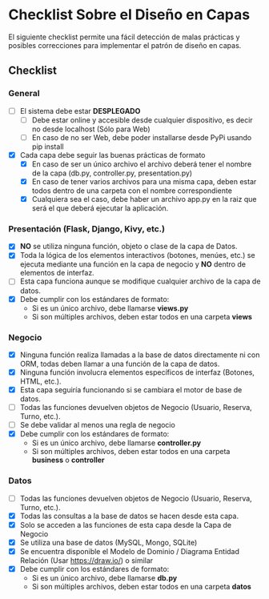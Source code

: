# Checklist Sobre el Diseño en Capas

El siguiente checklist permite una fácil detección de malas prácticas y posibles correcciones para implementar el patrón de diseño en capas.

## Checklist

### General

- [ ] El sistema debe estar **DESPLEGADO**
    - [ ] Debe estar online y accesible desde cualquier dispositivo, es decir no desde localhost (Sólo para Web)
    - [ ] En caso de no ser Web, debe poder installarse desde PyPi usando pip install
- [x] Cada capa debe seguir las buenas prácticas de formato
    - [x] En caso de ser un único archivo el archivo deberá tener el nombre de la capa (db.py, controller.py, presentation.py)
    - [x] En caso de tener varios archivos para una misma capa, deben estar todos dentro de una carpeta con el nombre correspondiente
    - [x] Cualquiera sea el caso, debe haber un archivo app.py en la raiz que será el que deberá ejecutar la aplicación.

### Presentación (Flask, Django, Kivy, etc.)

- [x] **NO** se utiliza ninguna función, objeto o clase de la capa de Datos.
- [x] Toda la lógica de los elementos interactivos (botones, menúes, etc.) se ejecuta mediante una función en la capa de negocio y **NO** dentro de elementos de interfaz.
- [ ] Esta capa funciona aunque se modifique cualquier archivo de la capa de datos.
- [x] Debe cumplir con los estándares de formato:
    - Si es un único archivo, debe llamarse **views.py**
    - Si son múltiples archivos, deben estar todos en una carpeta **views**

### Negocio

- [x] Ninguna función realiza llamadas a la base de datos directamente ni con ORM, todas deben llamar a una función de la capa de datos.
- [x] Ninguna función involucra elementos específicos de interfaz (Botones, HTML, etc.).
- [x] Esta capa seguiría funcionando si se cambiara el motor de base de datos.
- [ ] Todas las funciones devuelven objetos de Negocio (Usuario, Reserva, Turno, etc.).
- [ ] Se debe validar al menos una regla de negocio
- [x] Debe cumplir con los estándares de formato:
    - Si es un único archivo, debe llamarse **controller.py**
    - Si son múltiples archivos, deben estar todos en una carpeta **business** o **controller**

### Datos

- [ ] Todas las funciones devuelven objetos de Negocio (Usuario, Reserva, Turno, etc.).
- [x] Todas las consultas a la base de datos se hacen desde esta capa.
- [x] Solo se acceden a las funciones de esta capa desde la Capa de Negocio
- [x] Se utiliza una base de datos (MySQL, Mongo, SQLite)
- [x] Se encuentra disponible el Modelo de Dominio / Diagrama Entidad Relación (Usar https://draw.io/) o similar
- [x] Debe cumplir con los estándares de formato:
    - Si es un único archivo, debe llamarse **db.py**
    - Si son múltiples archivos, deben estar todos en una carpeta **datos**
